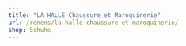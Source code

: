 ```yaml
---
title: "LA HALLE Chaussure et Maroquinerie"
url: /renens/la-halle-chaussure-et-maroquinerie/
shop: Schuhe
---
```

